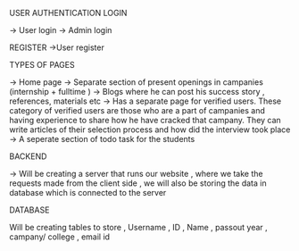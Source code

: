 USER AUTHENTICATION 
LOGIN

-> User login 
-> Admin login 

REGISTER 
->User register 


TYPES OF PAGES

-> Home page 
-> Separate section of present openings in campanies (internship + fulltime )
-> Blogs where he can post his success story , references, materials etc
-> Has a separate page for verified users. These category of verified users are those who are a part of campanies and having experience to share how he have cracked that campany.    They can write articles of their selection process and how did the interview took place
-> A seperate section of todo task for the students



BACKEND

-> Will be creating a server that runs our website , where we take the requests  made from the client side ,  we will also be storing the data in database which is connected to the server


DATABASE

Will be creating tables to store , 
Username , ID , Name , passout year , campany/ college , email id
